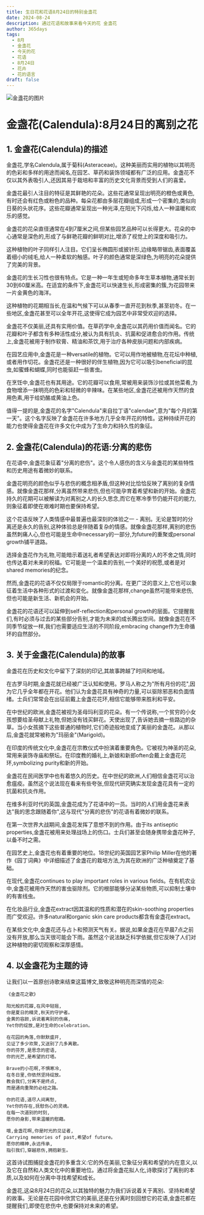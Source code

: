 ```yaml
---
title: 生日花和花语8月24日的特别金盞花
date: 2024-08-24
description: 通过花语和故事来看今天的花 金盞花
author: 365days
tags:
  - 8月
  - 金盞花
  - 今天的花
  - 花语
  - 8月24日
  - 花卉
  - 花的语言
draft: false
---
```



![金盞花的图片](https://cdn.pixabay.com/photo/2018/07/10/11/11/marigold-3528402_1280.jpg#center#center)


# 金盏花(Calendula):8月24日的离别之花

## 1. 金盏花(Calendula)的描述

金盏花,学名Calendula,属于菊科(Asteraceae)。这种美丽而实用的植物以其明亮的色彩和多样的用途而闻名,在园艺、草药和装饰领域都有广泛的应用。金盏花不仅以其外表吸引人,还因其易于栽培和丰富的历史文化背景而受到人们的喜爱。

金盏花最引人注目的特征是其鲜艳的花朵。这些花通常呈现出明亮的橙色或黄色,有时还会有红色或粉色的品种。每朵花都由多层花瓣组成,形成一个密集的,类似向日葵的头状花序。这些花瓣通常呈现出一种光泽,在阳光下闪烁,给人一种温暖和欢乐的感觉。

金盏花的花朵直径通常在4到7厘米之间,但某些园艺品种可以长得更大。花朵的中心通常是深色的,形成了与鲜艳花瓣的鲜明对比,增添了视觉上的深度和吸引力。

这种植物的叶子同样引人注目。它们呈长椭圆形或披针形,边缘略带锯齿,表面覆盖着细小的绒毛,给人一种柔软的触感。叶子的颜色通常是深绿色,为明亮的花朵提供了完美的背景。

金盏花的生长习性也很有特点。它是一种一年生或短命多年生草本植物,通常长到30到60厘米高。在适宜的条件下,金盏花可以快速生长,形成密集的簇,为花园带来一片金黄色的海洋。

这种植物的花期相当长,在温和气候下可以从春季一直开花到秋季,甚至初冬。在一些地区,金盏花甚至可以全年开花,这使得它成为园艺中非常受欢迎的选择。

金盏花不仅美丽,还具有实用价值。在草药学中,金盏花以其药用价值而闻名。它的花瓣和叶子都含有多种活性成分,被认为具有抗炎、抗菌和促进愈合的作用。传统上,金盏花被用于制作软膏、精油和茶饮,用于治疗各种皮肤问题和内部疾病。

在园艺应用中,金盏花是一种versatile的植物。它可以用作地被植物,在花坛中种植,或者用作切花。金盏花还是一种很好的伴生植物,因为它可以吸引beneficial的昆虫,如蜜蜂和蝴蝶,同时也能驱赶一些害虫。

在烹饪中,金盏花也有其用途。它的花瓣可以食用,常被用来装饰沙拉或其他菜肴,为食物增添一抹明亮的色彩和轻微的辛辣味。在某些地区,金盏花还被用作天然的食用色素,用于给奶酪或黄油上色。

值得一提的是,金盏花的名字"Calendula"来自拉丁语"calendae",意为"每个月的第一天"。这个名字反映了金盏花在许多地方几乎全年开花的特性。这种持续开花的能力也使得金盏花在许多文化中成为了生命力和持久性的象征。

## 2. 金盏花(Calendula)的花语:分离的悲伤

在花语中,金盏花象征着"分离的悲伤"。这个令人感伤的含义与金盏花的某些特性和历史用途有着微妙的联系。

金盏花明亮的颜色似乎与悲伤的概念相矛盾,但这种对比恰恰反映了离别的复杂情感。就像金盏花那样,分离虽然带来悲伤,但也可能孕育着希望和新的开始。金盏花持久的花期可以被解读为对离别之人的长久思念,而它在寒冷季节仍能开花的能力,则象征着即使在艰难时期也要保持希望。

这个花语反映了人类情感中最普遍也最深刻的体验之一 - 离别。无论是暂时的分离还是永久的告别,这种体验总是伴随着复杂的情感。就像金盏花那样,离别的悲伤虽然刺痛人心,但也可能是生命中necessary的一部分,为future的重聚或personal growth铺平道路。

选择金盏花作为礼物,可能暗示着送礼者希望表达对即将分离的人的不舍之情,同时也传达着对未来的祝福。它可能是一个温柔的告别,一个美好的祝愿,或者是对shared memories的纪念。

然而,金盏花的花语不仅仅局限于romantic的分离。在更广泛的意义上,它也可以象征着生活中各种形式的过渡和变化。就像金盏花那样,change虽然可能带来悲伤,但也可能是新生活、新机会的开始。

金盏花的花语还可以延伸到self-reflection和personal growth的层面。它提醒我们,有时必须与过去的某些部分告别,才能为未来的成长腾出空间。就像金盏花在不同季节绽放一样,我们也需要适应生活的不同阶段,embracing change作为生命循环的自然部分。

## 3. 关于金盏花(Calendula)的故事

金盏花在历史和文化中留下了深刻的印记,其故事跨越了时间和地域。

在古罗马时期,金盏花就已经被广泛认知和使用。罗马人称之为"所有月份的花",因为它几乎全年都在开花。他们认为金盏花具有神奇的力量,可以驱除邪恶和负面情绪。士兵们常常会在出征前戴上金盏花花环,相信它能够带来胜利和平安。

在中世纪的欧洲,金盏花被视为圣母玛利亚的花朵。有一个传说称,一个贫穷的小女孩想要给圣母献上礼物,但她没有钱买鲜花。天使出现了,告诉她去摘一些路边的杂草。当小女孩摘下这些普通的植物时,它们奇迹般地变成了美丽的金盏花。从那以后,金盏花就常被称为"玛丽金"(Marigold)。

在印度的传统文化中,金盏花在宗教仪式中扮演着重要角色。它被视为神圣的花朵,常用来装饰寺庙和祭坛。在印度教的婚礼上,新娘和新郎often会戴上金盏花花环,symbolizing purity和新的开始。

金盏花在民间医学中也有着悠久的历史。在中世纪的欧洲,人们相信金盏花可以治愈瘟疫。虽然这个说法现在看来有些夸张,但现代研究确实发现金盏花具有一定的抗菌和抗炎作用。

在维多利亚时代的英国,金盏花成为了花语中的一员。当时的人们用金盏花来表达"我的思念跟随着你",这与现代"分离的悲伤"的花语有着微妙的联系。

在第一次世界大战期间,金盏花发挥了意想不到的作用。由于its antiseptic properties,金盏花被用来处理战场上的伤口。士兵们甚至会随身携带金盏花种子,以备不时之需。

在园艺史上,金盏花也有着重要的地位。18世纪的英国园艺家Philip Miller在他的著作《园丁词典》中详细描述了金盏花的栽培方法,为其在欧洲的广泛种植奠定了基础。

在现代,金盏花continues to play important roles in various fields。在有机农业中,金盏花被用作天然的害虫驱除剂。它的根部能够分泌某些物质,可以抑制土壤中的有害线虫。

在化妆品行业,金盏花extract因其温和的性质和潜在的skin-soothing properties而广受欢迎。许多natural和organic skin care products都含有金盏花extract。

在某些文化中,金盏花还与占卜和预测天气有关。据说,如果金盏花在早晨7点之前没有开放,那么当天很可能会下雨。虽然这个说法缺乏科学依据,但它反映了人们对这种植物的密切观察和深厚感情。

## 4. 以金盏花为主题的诗

让我们以一首原创诗歌来结束这篇博文,致敬这种明亮而深情的花朵:

    《金盏花之歌》

    阳光般的花瓣,在风中轻摇,
    你是夏日的精灵,秋天的守护者。
    金黄的容颜,诉说着离别的伤痛,
    Yet你的绽放,是对生命的celebration。

    在花园的角落,你默默盛开,
    见证了多少欢聚,又送别了几多离散。
    你的芬芳,是思念的密语,
    你的光芒,是希望的灯塔。

    Brave的小花啊,不惧寒冷,
    在冬日里,你依然坚持绽放。
    教会我们,分离不是终点,
    而是通向重聚的必经之路。

    你的花语,道尽人间离愁,
    Yet你的存在,抚慰伤心的灵魂。
    在每一次道别的时刻,
    愿你的身影,带来温暖的慰藉。

    哦,金盏花啊,你是时光的见证者,
    Carrying memories of past,希望of future。
    愿你的精神,永远传承,
    指引我们,穿越悲伤,拥抱新生。

这首诗试图捕捉金盏花的多重含义:它的外在美丽,它象征分离和希望的内在意义,以及它在自然和人类文化中的重要地位。通过将金盏花拟人化,诗歌探讨了离别的本质,以及如何在分离中寻找希望和成长。

金盏花,这朵8月24日的花朵,以其独特的魅力为我们诉说着关于离别、坚持和希望的故事。无论是在花园中欣赏它的美丽,还是在分离时刻回想它的花语,金盏花都在提醒我们,即使在悲伤中,也要保持对未来的希望。

